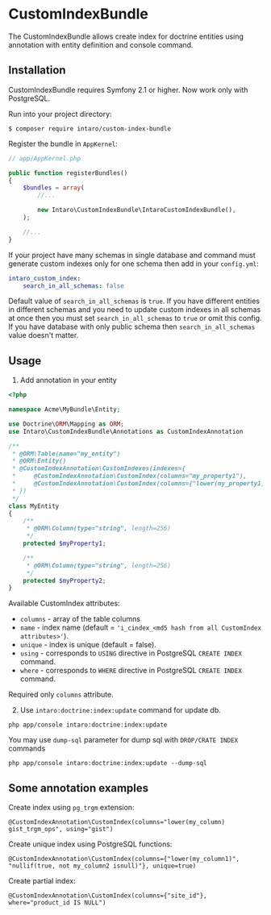 # CustomIndexBundle

The CustomIndexBundle allows create index for doctrine entities using annotation with entity definition and console command.

## Installation

CustomIndexBundle requires Symfony 2.1 or higher. Now work only with PostgreSQL.

Run into your project directory:
```
$ composer require intaro/custom-index-bundle
```

Register the bundle in `AppKernel`:

```php
// app/AppKernel.php

public function registerBundles()
{
    $bundles = array(
        //...

        new Intaro\CustomIndexBundle\IntaroCustomIndexBundle(),
    );

    //...
}
```

If your project have many schemas in single database and command must generate custom indexes only for one schema then add in your `config.yml`:

```yaml
intaro_custom_index:
    search_in_all_schemas: false

```

Default value of `search_in_all_schemas` is `true`.
If you have different entities in different schemas and you need to update custom indexes in all schemas at once then you must set `search_in_all_schemas` to `true` or omit this config.
If you have database with only public schema then `search_in_all_schemas` value doesn't matter.

## Usage

1) Add annotation in your entity

```php
<?php

namespace Acme\MyBundle\Entity;

use Doctrine\ORM\Mapping as ORM;
use Intaro\CustomIndexBundle\Annotations as CustomIndexAnnotation

/**
 * @ORM\Table(name="my_entity")
 * @ORM\Entity()
 * @CustomIndexAnnotation\CustomIndexes(indexes={
 *     @CustomIndexAnnotation\CustomIndex(columns="my_property1"),
 *     @CustomIndexAnnotation\CustomIndex(columns={"lower(my_property1)", "lower(my_property2)"})
 * })
 */
class MyEntity
{
    /**
     * @ORM\Column(type="string", length=256)
     */
    protected $myProperty1;

    /**
     * @ORM\Column(type="string", length=256)
     */
    protected $myProperty2;
}
```

Available CustomIndex attributes:

* `columns` - array of the table columns
* `name` - index name (default = `'i_cindex_<md5 hash from all CustomIndex attributes>'`).
* `unique` - index is unique (default = false).
* `using` - corresponds to `USING` directive in PostgreSQL `CREATE INDEX` command.
* `where` - corresponds to `WHERE` directive in PostgreSQL `CREATE INDEX` command.

Required only `columns` attribute.

2) Use `intaro:doctrine:index:update` command for update db.

```
php app/console intaro:doctrine:index:update
```

You may use `dump-sql` parameter for dump sql with `DROP/CRATE INDEX` commands

```
php app/console intaro:doctrine:index:update --dump-sql
```

## Some annotation examples

Create index using `pg_trgm` extension:
```
@CustomIndexAnnotation\CustomIndex(columns="lower(my_column) gist_trgm_ops", using="gist")
```

Create unique index using PostgreSQL functions:
```
@CustomIndexAnnotation\CustomIndex(columns={"lower(my_column1)", "nullif(true, not my_column2 isnull)"}, unique=true)
```

Create partial index:
```
@CustomIndexAnnotation\CustomIndex(columns={"site_id"}, where="product_id IS NULL")
```
